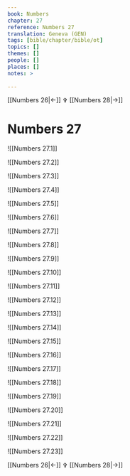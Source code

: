 ```yaml
---
book: Numbers
chapter: 27
reference: Numbers 27
translation: Geneva (GEN)
tags: [bible/chapter/bible/ot]
topics: []
themes: []
people: []
places: []
notes: >
  
---
```


[[Numbers 26|<-]] ✞ [[Numbers 28|->]]

# Numbers 27

![[Numbers 27.1]]

![[Numbers 27.2]]

![[Numbers 27.3]]

![[Numbers 27.4]]

![[Numbers 27.5]]

![[Numbers 27.6]]

![[Numbers 27.7]]

![[Numbers 27.8]]

![[Numbers 27.9]]

![[Numbers 27.10]]

![[Numbers 27.11]]

![[Numbers 27.12]]

![[Numbers 27.13]]

![[Numbers 27.14]]

![[Numbers 27.15]]

![[Numbers 27.16]]

![[Numbers 27.17]]

![[Numbers 27.18]]

![[Numbers 27.19]]

![[Numbers 27.20]]

![[Numbers 27.21]]

![[Numbers 27.22]]

![[Numbers 27.23]]

[[Numbers 26|<-]] ✞ [[Numbers 28|->]]
